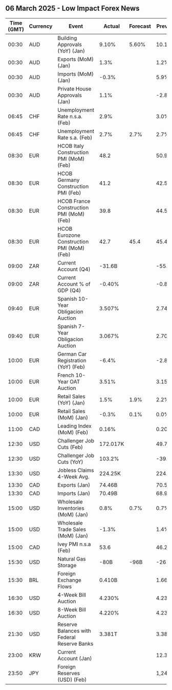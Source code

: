 ## 06 March 2025 - Low Impact Forex News

| Time (GMT) | Currency | Event | Actual | Forecast | Previous |
|------|----------|-------|--------|----------|----------|
| 00:30 | AUD | Building Approvals (YoY) (Jan) | 9.10% | 5.60% | 10.10% |
| 00:30 | AUD | Exports (MoM) (Jan) | 1.3% |  | 1.2% |
| 00:30 | AUD | Imports (MoM) (Jan) | -0.3% |  | 5.9% |
| 00:30 | AUD | Private House Approvals (Jan) | 1.1% |  | -2.8% |
| 06:45 | CHF | Unemployment Rate n.s.a. (Feb) | 2.9% |  | 3.0% |
| 06:45 | CHF | Unemployment Rate s.a. (Feb) | 2.7% | 2.7% | 2.7% |
| 08:30 | EUR | HCOB Italy Construction PMI (MoM) (Feb) | 48.2 |  | 50.9 |
| 08:30 | EUR | HCOB Germany Construction PMI (Feb) | 41.2 |  | 42.5 |
| 08:30 | EUR | HCOB France Construction PMI (MoM) (Feb) | 39.8 |  | 44.5 |
| 08:30 | EUR | HCOB Eurozone Construction PMI (MoM) (Feb) | 42.7 | 45.4 | 45.4 |
| 09:00 | ZAR | Current Account (Q4) | -31.6B |  | -55.6B |
| 09:00 | ZAR | Current Account % of GDP (Q4) | -0.40% |  | -0.80% |
| 09:40 | EUR | Spanish 10-Year Obligacion Auction | 3.507% |  | 2.743% |
| 09:40 | EUR | Spanish 7-Year Obligacion Auction | 3.067% |  | 2.705% |
| 10:00 | EUR | German Car Registration (YoY) (Feb) | -6.4% |  | -2.8% |
| 10:00 | EUR | French 10-Year OAT Auction | 3.51% |  | 3.15% |
| 10:00 | EUR | Retail Sales (YoY) (Jan) | 1.5% | 1.9% | 2.2% |
| 10:00 | EUR | Retail Sales (MoM) (Jan) | -0.3% | 0.1% | 0.0% |
| 11:00 | CAD | Leading Index (MoM) (Feb) | 0.16% |  | 0.20% |
| 12:30 | USD | Challenger Job Cuts (Feb) | 172.017K |  | 49.795K |
| 12:30 | USD | Challenger Job Cuts (YoY) | 103.2% |  | -39.5% |
| 13:30 | USD | Jobless Claims 4-Week Avg. | 224.25K |  | 224.00K |
| 13:30 | CAD | Exports (Jan) | 74.46B |  | 70.59B |
| 13:30 | CAD | Imports (Jan) | 70.49B |  | 68.93B |
| 15:00 | USD | Wholesale Inventories (MoM) (Jan) | 0.8% | 0.7% | 0.7% |
| 15:00 | USD | Wholesale Trade Sales (MoM) (Jan) | -1.3% |  | 1.4% |
| 15:00 | CAD | Ivey PMI n.s.a (Feb) | 53.6 |  | 46.2 |
| 15:30 | USD | Natural Gas Storage | -80B | -96B | -261B |
| 15:30 | BRL | Foreign Exchange Flows | 0.410B |  | 1.668B |
| 16:30 | USD | 4-Week Bill Auction | 4.230% |  | 4.235% |
| 16:30 | USD | 8-Week Bill Auction | 4.220% |  | 4.235% |
| 21:30 | USD | Reserve Balances with Federal Reserve Banks | 3.381T |  | 3.380T |
| 23:00 | KRW | Current Account (Jan) |  |  | 12.37B |
| 23:50 | JPY | Foreign Reserves (USD) (Feb) |  |  | 1,240.6B |
